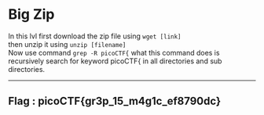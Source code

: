 # Big Zip

In this lvl first download the zip file using `wget [link]`<br>then unzip it using `unzip [filename]`<br>Now use command `grep -R picoCTF{` what this command does is recursively search for keyword picoCTF{ in all directories and sub directories.

---
Flag : picoCTF{gr3p_15_m4g1c_ef8790dc}
---